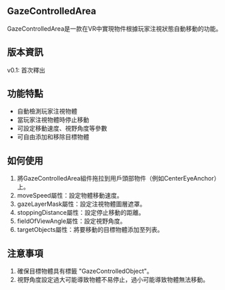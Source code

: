 ## GazeControlledArea
GazeControlledArea是一款在VR中實現物件根據玩家注視狀態自動移動的功能。

## 版本資訊
v0.1: 首次釋出

## 功能特點
- 自動檢測玩家注視物體
- 當玩家注視物體時停止移動
- 可設定移動速度、視野角度等參數
- 可自由添加和移除目標物體

## 如何使用
1. 將GazeControlledArea組件拖拉到用戶頭部物件（例如CenterEyeAnchor）上。
2. moveSpeed屬性：設定物體移動速度。
3. gazeLayerMask屬性：設定注視物體圖層遮罩。
4. stoppingDistance屬性：設定停止移動的距離。
5. fieldOfViewAngle屬性：設定視野角度。
6. targetObjects屬性：將要移動的目標物體添加至列表。

## 注意事項
1. 確保目標物體具有標籤 "GazeControlledObject"。
2. 視野角度設定過大可能導致物體不易停止，過小可能導致物體無法移動。